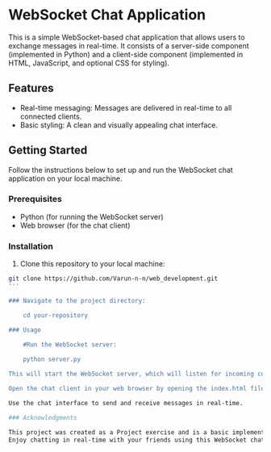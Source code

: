 # WebSocket Chat Application

This is a simple WebSocket-based chat application that allows users to exchange messages in real-time. It consists of a server-side component (implemented in Python) and a client-side component (implemented in HTML, JavaScript, and optional CSS for styling).

## Features

- Real-time messaging: Messages are delivered in real-time to all connected clients.
- Basic styling: A clean and visually appealing chat interface.

## Getting Started

Follow the instructions below to set up and run the WebSocket chat application on your local machine.

### Prerequisites

- Python (for running the WebSocket server)
- Web browser (for the chat client)

### Installation

1. Clone this repository to your local machine:

```bash
git clone https://github.com/Varun-n-n/web_development.git
'''

### Navigate to the project directory:

	cd your-repository

### Usage

	#Run the WebSocket server:
	
	python server.py

This will start the WebSocket server, which will listen for incoming connections on port 8080.

Open the chat client in your web browser by opening the index.html file. You can do this by navigating to file:///path/to/your-repository/index.html in your browser's address bar.

Use the chat interface to send and receive messages in real-time.

### Acknowledgments

This project was created as a Project exercise and is a basic implementation of a WebSocket chat application.
Enjoy chatting in real-time with your friends using this WebSocket chat application!
